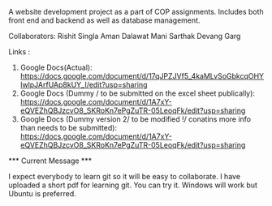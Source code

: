A website development project as a part of COP assignments. Includes both front end and backend as well as database management.

Collaborators:
Rishit Singla
Aman Dalawat
Mani Sarthak
Devang Garg

Links :
1. Google Docs(Actual): https://docs.google.com/document/d/17qJPZJVf5_4kaMLvSoGbkcqOHYlwlpJArfUAp8kUY_I/edit?usp=sharing
2. Google Docs (Dummy / to be submitted on the excel sheet publically): https://docs.google.com/document/d/1A7xY-eQVEZhQBJzcvO8_SKRoKn7ePgZuTR-05LeoqFk/edit?usp=sharing
3. Google Docs (Dummy version 2/ to be modified !/ conatins more info than needs to be submitted): https://docs.google.com/document/d/1A7xY-eQVEZhQBJzcvO8_SKRoKn7ePgZuTR-05LeoqFk/edit?usp=sharing


*** Current Message ***

I expect everybody to learn git so it will be easy to collaborate. I have uploaded a short pdf for learning git. You can try it. Windows will work but Ubuntu is preferred.
